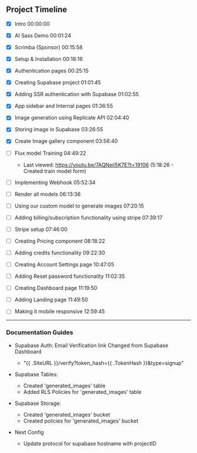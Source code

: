 ## Project Timeline

- [x] Intro 00:00:00
- [x] AI Sass Demo 00:01:24
- [x] Scrimba (Sponsor) 00:15:58
- [x] Setup & Installation 00:18:16
- [x] Authentication pages 00:25:15
- [x] Creating Supabase project 01:01:45
- [x] Adding SSR authentication with Supabase 01:02:55
- [x] App sidebar and Internal pages 01:36:55
- [x] Image generation using Replicate API 02:04:40
- [x] Storing image in Supabase 03:26:55
- [x] Create Image gallery component 03:56:40

- [ ] Flux model Training 04:49:22

  - Last viewed: https://youtu.be/7AQNeii5K7E?t=19106 (5:18:26 - Created train model form)

- [ ] Implementing Webhook 05:52:34
- [ ] Render all models 06:13:36
- [ ] Using our custom model to generate images 07:20:15
- [ ] Adding billing/subscription functionality using stripe 07:39:17
- [ ] Stripe setup 07:46:00
- [ ] Creating Pricing component 08:18:22
- [ ] Adding credits functionality 09:22:30
- [ ] Creating Account Settings page 10:47:05
- [ ] Adding Reset password functionality 11:02:35
- [ ] Creating Dashboard page 11:19:50
- [ ] Adding Landing page 11:49:50
- [ ] Making it mobile responsive 12:59:45

---

### Documentation Guides

- Supabase Auth: Email Verification link Changed from Supabase Dashboard

  - "{{ .SiteURL }}/verify?token_hash={{ .TokenHash }}&type=signup"

- Supabase Tables:

  - Created 'generated_images' table
  - Added RLS Policies for 'generated_images' table

- Supabase Storage:

  - Created 'generated_images' bucket
  - Created policies for 'generated_images' bucket

- Next Config
  - Update protocol for supabase hostname with projectID
